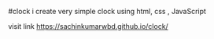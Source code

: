 #clock
i create very simple clock using html, css , JavaScript 



visit link https://sachinkumarwbd.github.io/clock/
